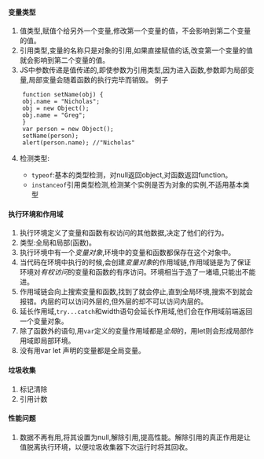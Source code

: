 #### 变量类型

1. 值类型,赋值个给另外一个变量,修改第一个变量的值，不会影响到第二个变量的值。
2. 引用类型,变量的名称只是对象的引用,如果直接赋值的话,改变第一个变量的值就会影响到第二个变量的值。
3. JS中参数传递是值传递的,即使参数为引用类型,因为进入函数,参数即为局部变量,局部变量会随着函数的执行完毕而销毁。
例子
```
	function setName(obj) {
	obj.name = "Nicholas";
	obj = new Object();
	obj.name = "Greg";
	}
	var person = new Object();
	setName(person);
	alert(person.name); //"Nicholas"
```
4. 检测类型:

   * `typeof`:基本的类型检测，对null返回object,对函数返回function。
   * `instanceof`引用类型检测,检测某个实例是否为对象的实例,不适用基本类型

#### 执行环境和作用域

1. 执行环境定义了变量和函数有权访问的其他数据,决定了他们的行为。
5. 类型:全局和局部(函数)。
2. 执行环境中有一个*变量对象*,环境中的变量和函数都保存在这个对象中。
3. 当代码在环境中执行的时候,会创建*变量对象*的作用域链,作用域链是为了保证环境对*有权访问*的变量和函数的有序访问。环境相当于造了一堵墙,只能出不能进。
4. 作用域链会向上搜索变量和函数,找到了就会停止,直到全局环境,搜索不到就会报错。内层的可以访问外层的,但外层的却不可以访问内层的。
5. 延长作用域,`try...catch`和width语句会延长作用域,他们会在作用域前端返回一个变量对象。
6. 除了函数外的语句,用`var`定义的变量作用域都是*全局*的，用let则会形成局部作用域即局部环境。
7. 没有用var let 声明的变量都是全局变量。

#### 垃圾收集
1. 标记清除
2. 引用计数

#### 性能问题
1. 数据不再有用,将其设置为null,解除引用,提高性能。解除引用的真正作用是让值脱离执行环境，以便垃圾收集器下次运行时将其回收。